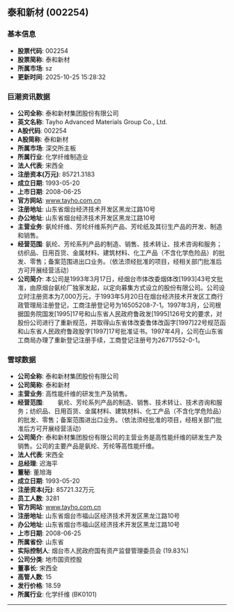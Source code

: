 ## 泰和新材 (002254)

### 基本信息

- **股票代码**: 002254
- **股票简称**: 泰和新材
- **所属市场**: sz
- **更新时间**: 2025-10-25 15:28:32

### 巨潮资讯数据

- **公司全称**: 泰和新材集团股份有限公司
- **英文名称**: Tayho Advanced Materials Group Co., Ltd.
- **A股代码**: 002254
- **A股简称**: 泰和新材
- **所属市场**: 深交所主板
- **所属行业**: 化学纤维制造业
- **法人代表**: 宋西全
- **注册资本(万元)**: 85721.3183
- **成立日期**: 1993-05-20
- **上市日期**: 2008-06-25
- **官方网站**: www.tayho.com.cn
- **注册地址**: 山东省烟台经济技术开发区黑龙江路10号
- **办公地址**: 山东省烟台经济技术开发区黑龙江路10号
- **主营业务**: 氨纶纤维、芳纶纤维系列产品、芳纶纸及其衍生产品的开发、制造和销售。
- **经营范围**: 氨纶、芳纶系列产品的制造、销售、技术转让、技术咨询和服务；纺织品、日用百货、金属材料、建筑材料、化工产品（不含化学危险品）的批发、零售；备案范围进出口业务。（依法须经批准的项目，经相关部门批准后方可开展经营活动）
- **公司简介**: 本公司是1993年3月17日，经烟台市体改委烟体改[1993]43号文批准，由原烟台氨纶厂独家发起，以定向募集方式设立的股份有限公司。公司设立时注册资本为7,000万元，于1993年5月20日在烟台经济技术开发区工商行政管理局注册登记，工商注册登记号为16505208-7-1。1997年3月，公司根据国务院国发[1995]17号和山东省人民政府鲁政发[1995]126号文的要求，对股份公司进行了重新规范，并取得山东省体改委鲁体改函字[1997]22号规范函和山东省人民政府鲁政股字[1997]17号批准证书。1997年4月，公司在山东省工商局办理了重新登记注册手续，工商登记注册号为26717552-0-1。

### 雪球数据

- **公司全称**: 泰和新材集团股份有限公司
- **公司简称**: 泰和新材
- **主营业务**: 高性能纤维的研发生产及销售。
- **经营范围**: 　　氨纶、芳纶系列产品的制造、销售、技术转让、技术咨询和服务；纺织品、日用百货、金属材料、建筑材料、化工产品（不含化学危险品）的批发、零售；备案范围进出口业务。（依法须经批准的项目，经相关部门批准后方可开展经营活动）
- **公司简介**: 泰和新材集团股份有限公司的主营业务是高性能纤维的研发生产及销售。公司的主要产品是氨纶、芳纶等高性能纤维。
- **法人代表**: 宋西全
- **总经理**: 迟海平
- **董秘**: 董旭海
- **成立日期**: 1993-05-20
- **注册资本(元)**: 85721.32万元
- **员工人数**: 3281
- **官方网站**: www.tayho.com.cn
- **注册地址**: 山东省烟台市福山区经济技术开发区黑龙江路10号
- **办公地址**: 山东省烟台市福山区经济技术开发区黑龙江路10号
- **上市日期**: 2008-06-25
- **所属省份**: 山东省
- **实际控制人**: 烟台市人民政府国有资产监督管理委员会 (19.83%)
- **公司分类**: 地市国资控股
- **董事长**: 宋西全
- **高管人数**: 15
- **发行价格**: 18.59
- **所属行业**: 化学纤维 (BK0101)

---